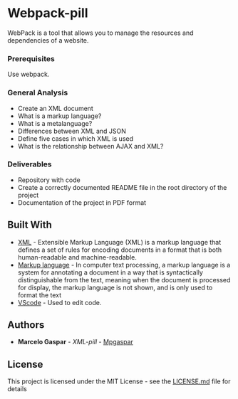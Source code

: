 # Webpack-pill
WebPack is a tool that allows you to manage the resources and dependencies of a website. 

### Prerequisites

Use webpack.

### General Analysis

* Create an XML document
* What is a markup language?
* What is a metalanguage?
* Differences between XML and JSON 
* Define five cases in which XML is used
* What is the relationship between AJAX and XML?

### Deliverables

* Repository with code
* Create a correctly documented README file in the root directory of the project 
* Documentation of the project in PDF format


## Built With

* [XML](https://en.wikipedia.org/wiki/XML) - Extensible Markup Language (XML) is a markup language that defines a set of rules for encoding documents in a format that is both human-readable and machine-readable.
* [Markup language](https://en.wikipedia.org/wiki/Markup_language) - In computer text processing, a markup language is a system for annotating a document in a way that is syntactically distinguishable from the text, meaning when the document is processed for display, the markup language is not shown, and is only used to format the text
* [VScode](https://code.visualstudio.com) - Used to edit code.


## Authors

* **Marcelo Gaspar** - *XML-pill* - [Mpgaspar](https://github.com/Mpgaspar)


## License

This project is licensed under the MIT License - see the [LICENSE.md](LICENSE.md) file for details